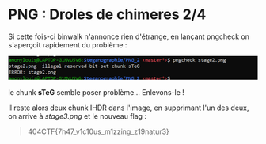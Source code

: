 # PNG : Droles de chimeres 2/4

Si cette fois-ci binwalk n'annonce rien d'étrange, en lançant pngcheck on s'aperçoit rapidement du problème :

![alt text](https://github.com/anonylouis/404CTF-2022---Write-ups/blob/main/Steganographie/PNG_2/pngcheck.png)

le chunk **sTeG** semble poser problème... Enlevons-le !

Il reste alors deux chunk IHDR dans l'image, en supprimant l'un des deux, on arrive à _stage3.png_ et le nouveau flag :

> 404CTF{7h47_v1c10us_m1zzing_z19natur3}